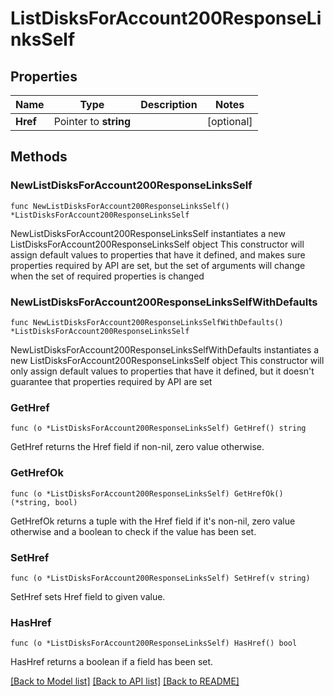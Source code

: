 # ListDisksForAccount200ResponseLinksSelf

## Properties

Name | Type | Description | Notes
------------ | ------------- | ------------- | -------------
**Href** | Pointer to **string** |  | [optional] 

## Methods

### NewListDisksForAccount200ResponseLinksSelf

`func NewListDisksForAccount200ResponseLinksSelf() *ListDisksForAccount200ResponseLinksSelf`

NewListDisksForAccount200ResponseLinksSelf instantiates a new ListDisksForAccount200ResponseLinksSelf object
This constructor will assign default values to properties that have it defined,
and makes sure properties required by API are set, but the set of arguments
will change when the set of required properties is changed

### NewListDisksForAccount200ResponseLinksSelfWithDefaults

`func NewListDisksForAccount200ResponseLinksSelfWithDefaults() *ListDisksForAccount200ResponseLinksSelf`

NewListDisksForAccount200ResponseLinksSelfWithDefaults instantiates a new ListDisksForAccount200ResponseLinksSelf object
This constructor will only assign default values to properties that have it defined,
but it doesn't guarantee that properties required by API are set

### GetHref

`func (o *ListDisksForAccount200ResponseLinksSelf) GetHref() string`

GetHref returns the Href field if non-nil, zero value otherwise.

### GetHrefOk

`func (o *ListDisksForAccount200ResponseLinksSelf) GetHrefOk() (*string, bool)`

GetHrefOk returns a tuple with the Href field if it's non-nil, zero value otherwise
and a boolean to check if the value has been set.

### SetHref

`func (o *ListDisksForAccount200ResponseLinksSelf) SetHref(v string)`

SetHref sets Href field to given value.

### HasHref

`func (o *ListDisksForAccount200ResponseLinksSelf) HasHref() bool`

HasHref returns a boolean if a field has been set.


[[Back to Model list]](../README.md#documentation-for-models) [[Back to API list]](../README.md#documentation-for-api-endpoints) [[Back to README]](../README.md)


